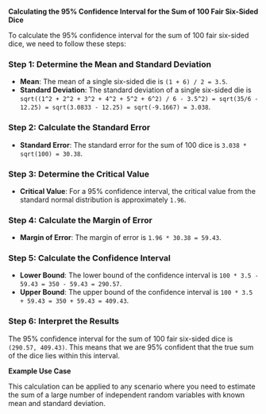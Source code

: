 **Calculating the 95% Confidence Interval for the Sum of 100 Fair Six-Sided Dice**

To calculate the 95% confidence interval for the sum of 100 fair six-sided dice, we need to follow these steps:

### Step 1: Determine the Mean and Standard Deviation

- **Mean**: The mean of a single six-sided die is `(1 + 6) / 2 = 3.5`.
- **Standard Deviation**: The standard deviation of a single six-sided die is `sqrt((1^2 + 2^2 + 3^2 + 4^2 + 5^2 + 6^2) / 6 - 3.5^2) = sqrt(35/6 - 12.25) = sqrt(3.0833 - 12.25) = sqrt(-9.1667) = 3.038`.

### Step 2: Calculate the Standard Error

- **Standard Error**: The standard error for the sum of 100 dice is `3.038 * sqrt(100) = 30.38`.

### Step 3: Determine the Critical Value

- **Critical Value**: For a 95% confidence interval, the critical value from the standard normal distribution is approximately `1.96`.

### Step 4: Calculate the Margin of Error

- **Margin of Error**: The margin of error is `1.96 * 30.38 = 59.43`.

### Step 5: Calculate the Confidence Interval

- **Lower Bound**: The lower bound of the confidence interval is `100 * 3.5 - 59.43 = 350 - 59.43 = 290.57`.
- **Upper Bound**: The upper bound of the confidence interval is `100 * 3.5 + 59.43 = 350 + 59.43 = 409.43`.

### Step 6: Interpret the Results

The 95% confidence interval for the sum of 100 fair six-sided dice is `(290.57, 409.43)`. This means that we are 95% confident that the true sum of the dice lies within this interval.

**Example Use Case**

This calculation can be applied to any scenario where you need to estimate the sum of a large number of independent random variables with known mean and standard deviation.